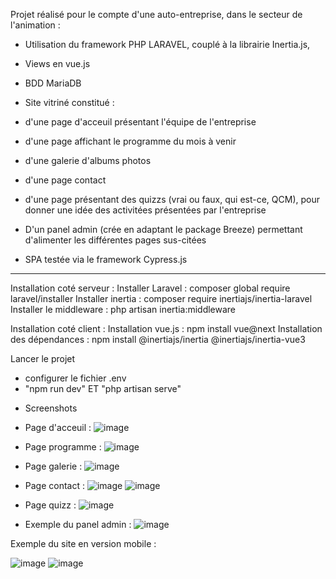 Projet réalisé pour le compte d'une auto-entreprise, dans le secteur de l'animation :

* Utilisation du framework PHP LARAVEL, couplé à la librairie Inertia.js,
* Views en vue.js

* BDD MariaDB

* Site vitriné constitué : 
* d'une page d'acceuil présentant l'équipe de l'entreprise
* d'une page affichant le programme du mois à venir 
* d'une galerie d'albums photos
* d'une page contact
* d'une page présentant des quizzs (vrai ou faux, qui est-ce, QCM), pour donner une idée des activitées présentées par l'entreprise

* D'un panel admin (crée en adaptant le package Breeze) permettant d'alimenter les différentes pages sus-citées

* SPA testée via le framework Cypress.js

---------------------------------------------------
Installation coté serveur :
Installer Laravel : composer global require laravel/installer
Installer inertia : composer require inertiajs/inertia-laravel
Installer le middleware : php artisan inertia:middleware

Installation coté client : 
Installation vue.js : npm install vue@next
Installation des dépendances : npm install @inertiajs/inertia @inertiajs/inertia-vue3

Lancer le projet
- configurer le fichier .env
- "npm run dev" ET "php artisan serve"


* Screenshots

* Page d'acceuil :
![image](https://github.com/ldlms/monkeyCompagnie/assets/123155110/2b400122-5f84-4326-8ee3-ce4d3484f4f5)


* Page  programme :
![image](https://github.com/ldlms/monkeyCompagnie/assets/123155110/cde41f47-1457-4f65-a4de-e04f382bd1f8)


* Page galerie :
![image](https://github.com/ldlms/monkeyCompagnie/assets/123155110/6311a7b2-a6d5-499e-af9f-de74e9151a89)


* Page contact :
![image](https://github.com/ldlms/monkeyCompagnie/assets/123155110/e7bb9569-a1be-4c71-9f15-55a6e5bec1c4)
![image](https://github.com/ldlms/monkeyCompagnie/assets/123155110/3a9b7d90-ef29-4fd3-a839-aef498c7d52e)



* Page quizz :
![image](https://github.com/ldlms/monkeyCompagnie/assets/123155110/c2c75323-b6dc-4e9d-93f8-2718744417fc)


* Exemple du panel admin :
![image](https://github.com/ldlms/monkeyCompagnie/assets/123155110/1008dd44-e401-4043-9d72-d65ca4eda1ae)

Exemple du site en version mobile :

![image](https://github.com/ldlms/monkeyCompagnie/assets/123155110/d3e28226-fe04-45e5-b606-98d581b24f7b)
![image](https://github.com/ldlms/monkeyCompagnie/assets/123155110/3e92a58c-b6b1-436a-b614-523d0dbd5ac4)




